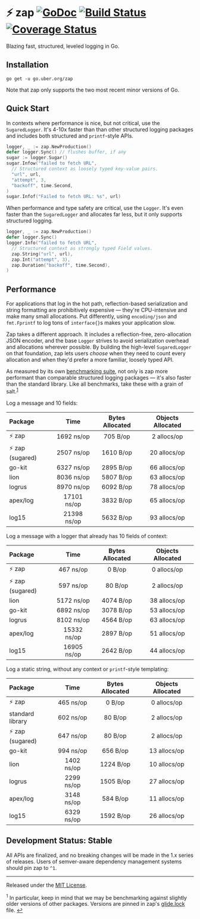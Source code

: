# :zap: zap [![GoDoc][doc-img]][doc] [![Build Status][ci-img]][ci] [![Coverage Status][cov-img]][cov]

Blazing fast, structured, leveled logging in Go.

## Installation

`go get -u go.uber.org/zap`

Note that zap only supports the two most recent minor versions of Go.

## Quick Start

In contexts where performance is nice, but not critical, use the
`SugaredLogger`. It's 4-10x faster than than other structured logging
packages and includes both structured and `printf`-style APIs.

```go
logger, _ := zap.NewProduction()
defer logger.Sync() // flushes buffer, if any
sugar := logger.Sugar()
sugar.Infow("failed to fetch URL",
  // Structured context as loosely typed key-value pairs.
  "url", url,
  "attempt", 3,
  "backoff", time.Second,
)
sugar.Infof("Failed to fetch URL: %s", url)
```

When performance and type safety are critical, use the `Logger`. It's even
faster than the `SugaredLogger` and allocates far less, but it only supports
structured logging.

```go
logger, _ := zap.NewProduction()
defer logger.Sync()
logger.Info("failed to fetch URL",
  // Structured context as strongly typed Field values.
  zap.String("url", url),
  zap.Int("attempt", 3),
  zap.Duration("backoff", time.Second),
)
```

## Performance

For applications that log in the hot path, reflection-based serialization and
string formatting are prohibitively expensive &mdash; they're CPU-intensive
and make many small allocations. Put differently, using `encoding/json` and
`fmt.Fprintf` to log tons of `interface{}`s makes your application slow.

Zap takes a different approach. It includes a reflection-free, zero-allocation
JSON encoder, and the base `Logger` strives to avoid serialization overhead
and allocations wherever possible. By building the high-level `SugaredLogger`
on that foundation, zap lets users *choose* when they need to count every
allocation and when they'd prefer a more familiar, loosely typed API.

As measured by its own [benchmarking suite][], not only is zap more performant
than comparable structured logging packages &mdash; it's also faster than the
standard library. Like all benchmarks, take these with a grain of salt.<sup
id="anchor-versions">[1](#footnote-versions)</sup>

Log a message and 10 fields:

| Package | Time | Bytes Allocated | Objects Allocated |
| :--- | :---: | :---: | :---: |
| :zap: zap | 1692 ns/op | 705 B/op | 2 allocs/op |
| :zap: zap (sugared) | 2507 ns/op | 1610 B/op | 20 allocs/op |
| go-kit | 6327 ns/op | 2895 B/op | 66 allocs/op |
| lion | 8036 ns/op | 5807 B/op | 63 allocs/op |
| logrus | 8970 ns/op | 6092 B/op | 78 allocs/op |
| apex/log | 17101 ns/op | 3832 B/op | 65 allocs/op |
| log15 | 21398 ns/op | 5632 B/op | 93 allocs/op |

Log a message with a logger that already has 10 fields of context:

| Package | Time | Bytes Allocated | Objects Allocated |
| :--- | :---: | :---: | :---: |
| :zap: zap | 467 ns/op | 0 B/op | 0 allocs/op |
| :zap: zap (sugared) | 597 ns/op | 80 B/op | 2 allocs/op |
| lion | 5172 ns/op | 4074 B/op | 38 allocs/op |
| go-kit | 6892 ns/op | 3078 B/op | 53 allocs/op |
| logrus | 8102 ns/op | 4564 B/op | 63 allocs/op |
| apex/log | 15332 ns/op | 2897 B/op | 51 allocs/op |
| log15 | 16905 ns/op | 2642 B/op | 44 allocs/op |

Log a static string, without any context or `printf`-style templating:

| Package | Time | Bytes Allocated | Objects Allocated |
| :--- | :---: | :---: | :---: |
| :zap: zap | 465 ns/op | 0 B/op | 0 allocs/op |
| standard library | 602 ns/op | 80 B/op | 2 allocs/op |
| :zap: zap (sugared) | 647 ns/op | 80 B/op | 2 allocs/op |
| go-kit | 994 ns/op | 656 B/op | 13 allocs/op |
| lion | 1402 ns/op | 1224 B/op | 10 allocs/op |
| logrus | 2299 ns/op | 1505 B/op | 27 allocs/op |
| apex/log | 3148 ns/op | 584 B/op | 11 allocs/op |
| log15 | 6329 ns/op | 1592 B/op | 26 allocs/op |

## Development Status: Stable

All APIs are finalized, and no breaking changes will be made in the 1.x series
of releases. Users of semver-aware dependency management systems should pin
zap to `^1`.

<hr>

Released under the [MIT License](LICENSE.txt).

<sup id="footnote-versions">1</sup> In particular, keep in mind that we may be
benchmarking against slightly older versions of other packages. Versions are
pinned in zap's [glide.lock][] file. [↩](#anchor-versions)

[doc-img]: https://godoc.org/go.uber.org/zap?status.svg
[doc]: https://godoc.org/go.uber.org/zap
[ci-img]: https://travis-ci.org/uber-go/zap.svg?branch=master
[ci]: https://travis-ci.org/uber-go/zap
[cov-img]: https://codecov.io/gh/uber-go/zap/branch/master/graph/badge.svg
[cov]: https://codecov.io/gh/uber-go/zap
[benchmarking suite]: https://github.com/uber-go/zap/tree/master/benchmarks
[glide.lock]: https://github.com/uber-go/zap/blob/master/glide.lock
